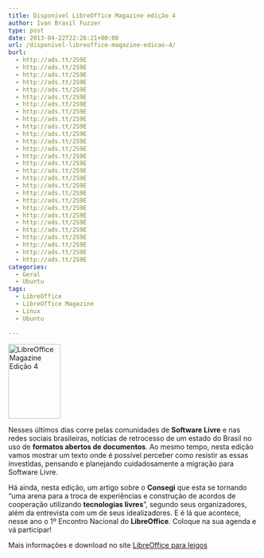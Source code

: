 ```yaml
---
title: Disponível LibreOffice Magazine edição 4
author: Ivan Brasil Fuzzer
type: post
date: 2013-04-22T22:26:21+00:00
url: /disponivel-libreoffice-magazine-edicao-4/
burl:
  - http://ads.tt/2S9E
  - http://ads.tt/2S9E
  - http://ads.tt/2S9E
  - http://ads.tt/2S9E
  - http://ads.tt/2S9E
  - http://ads.tt/2S9E
  - http://ads.tt/2S9E
  - http://ads.tt/2S9E
  - http://ads.tt/2S9E
  - http://ads.tt/2S9E
  - http://ads.tt/2S9E
  - http://ads.tt/2S9E
  - http://ads.tt/2S9E
  - http://ads.tt/2S9E
  - http://ads.tt/2S9E
  - http://ads.tt/2S9E
  - http://ads.tt/2S9E
  - http://ads.tt/2S9E
  - http://ads.tt/2S9E
  - http://ads.tt/2S9E
  - http://ads.tt/2S9E
  - http://ads.tt/2S9E
  - http://ads.tt/2S9E
  - http://ads.tt/2S9E
  - http://ads.tt/2S9E
  - http://ads.tt/2S9E
  - http://ads.tt/2S9E
  - http://ads.tt/2S9E
categories:
  - Geral
  - Ubuntu
tags:
  - LibreOffice
  - LibreOffice Magazine
  - Linux
  - Ubuntu

---
```

<a href="http://www.ubuntero.com.br/wp-content/uploads/2013/04/libreoffice-magazine-4.png" rel="lightbox"><img class="size-thumbnail wp-image-5212 aligncenter" title="LibreOffice Magazine Edição 4" alt="LibreOffice Magazine Edição 4" src="http://www.ubuntero.com.br/wp-content/uploads/2013/04/libreoffice-magazine-4-105x150.png" width="105" height="150" /></a>

Nesses últimos dias corre pelas comunidades de **Software Livre** e nas redes sociais brasileiras, notícias de retrocesso de um estado do Brasil no uso de **formatos abertos de documentos**. Ao mesmo tempo, nesta edição vamos mostrar um texto onde é possível perceber como resistir as essas investidas, pensando e planejando cuidadosamente a migração para Software Livre.

Há ainda, nesta edição, um artigo sobre o **Consegi** que esta se tornando “uma arena para a troca de experiências e construção de acordos de cooperação utilizando **tecnologias livres**”, segundo seus organizadores, além da entrevista com um de seus idealizadores. E é lá que acontece, nesse ano o 1º Encontro Nacional do **LibreOffice**. Coloque na sua agenda e vá participar!

Mais informações e download no site <a title="Download da Revista LibreOffice Magazine Edição 4" href="http://www.libreofficeparaleigos.com/libreoffice-magazine-edicao-4/" target="_blank">LibreOffice para leigos</a>